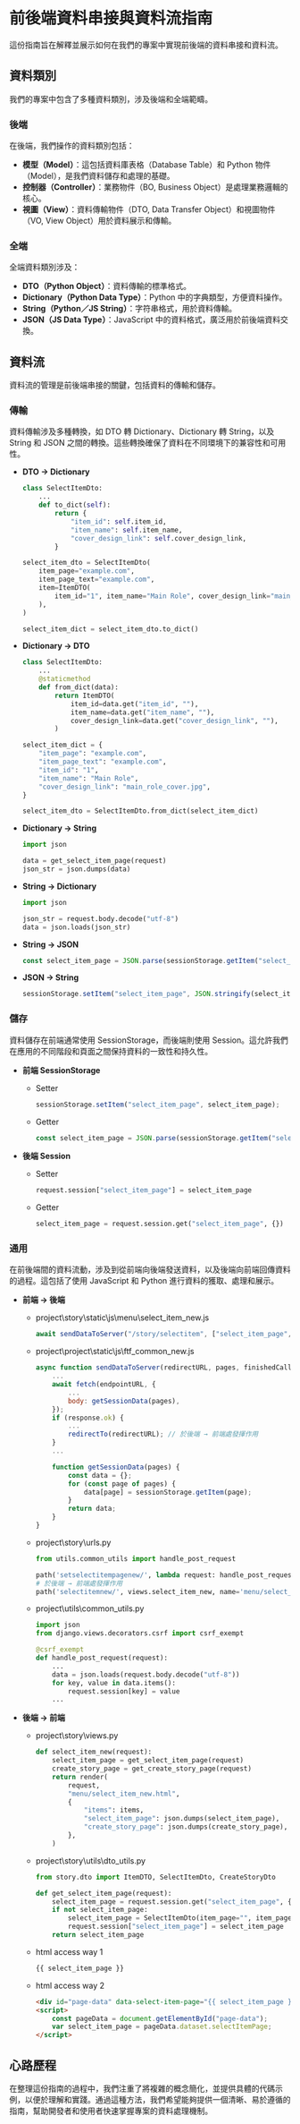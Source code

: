 # 前後端資料串接與資料流指南

這份指南旨在解釋並展示如何在我們的專案中實現前後端的資料串接和資料流。

## 資料類別

我們的專案中包含了多種資料類別，涉及後端和全端範疇。

### 後端

在後端，我們操作的資料類別包括：

- **模型（Model）**：這包括資料庫表格（Database Table）和 Python 物件（Model），是我們資料儲存和處理的基礎。
- **控制器（Controller）**：業務物件（BO, Business Object）是處理業務邏輯的核心。
- **視圖（View）**：資料傳輸物件（DTO, Data Transfer Object）和視圖物件（VO, View Object）用於資料展示和傳輸。

### 全端

全端資料類別涉及：

- **DTO（Python Object）**：資料傳輸的標準格式。
- **Dictionary（Python Data Type）**：Python 中的字典類型，方便資料操作。
- **String（Python／JS String）**：字符串格式，用於資料傳輸。
- **JSON（JS Data Type）**：JavaScript 中的資料格式，廣泛用於前後端資料交換。

## 資料流

資料流的管理是前後端串接的關鍵，包括資料的傳輸和儲存。

### 傳輸

資料傳輸涉及多種轉換，如 DTO 轉 Dictionary、Dictionary 轉 String，以及 String 和 JSON 之間的轉換。這些轉換確保了資料在不同環境下的兼容性和可用性。

- **DTO → Dictionary**
    
    ```python
    class SelectItemDto:
        ...
        def to_dict(self):
            return {
                "item_id": self.item_id,
                "item_name": self.item_name,
                "cover_design_link": self.cover_design_link,
            }
    
    select_item_dto = SelectItemDto(
        item_page="example.com",
        item_page_text="example.com",
        item=ItemDTO(
            item_id="1", item_name="Main Role", cover_design_link="main_role_cover.jpg"
        ),
    )
    
    select_item_dict = select_item_dto.to_dict()
    ```
    
- **Dictionary → DTO**
    
    ```python
    class SelectItemDto:
        ...
        @staticmethod
        def from_dict(data):
            return ItemDTO(
                item_id=data.get("item_id", ""),
                item_name=data.get("item_name", ""),
                cover_design_link=data.get("cover_design_link", ""),
            )
    
    select_item_dict = {
        "item_page": "example.com",
        "item_page_text": "example.com",
        "item_id": "1",
        "item_name": "Main Role",
        "cover_design_link": "main_role_cover.jpg",
    }
    
    select_item_dto = SelectItemDto.from_dict(select_item_dict)
    ```
    
- **Dictionary → String**
    
    ```python
    import json
    
    data = get_select_item_page(request)
    json_str = json.dumps(data)
    ```
    
- **String → Dictionary**
    
    ```python
    import json
    
    json_str = request.body.decode("utf-8")
    data = json.loads(json_str)
    ```
    
- **String → JSON**
    
    ```jsx
    const select_item_page = JSON.parse(sessionStorage.getItem("select_item_page"));
    ```
    
- **JSON → String**
    
    ```jsx
    sessionStorage.setItem("select_item_page", JSON.stringify(select_item_page));
    ```

### 儲存

資料儲存在前端通常使用 SessionStorage，而後端則使用 Session。這允許我們在應用的不同階段和頁面之間保持資料的一致性和持久性。

- **前端 SessionStorage**
    - Setter
        
        ```jsx
        sessionStorage.setItem("select_item_page", select_item_page);
        ```
        
    - Getter
        
        ```jsx
        const select_item_page = JSON.parse(sessionStorage.getItem("select_item_page"));
        ```
        
- **後端 Session**
    - Setter
        
        ```python
        request.session["select_item_page"] = select_item_page
        ```
        
    - Getter
        
        ```python
        select_item_page = request.session.get("select_item_page", {})
        ```

### 通用

在前後端間的資料流動，涉及到從前端向後端發送資料，以及後端向前端回傳資料的過程。這包括了使用 JavaScript 和 Python 進行資料的獲取、處理和展示。

- **前端 → 後端**
    - project\story\static\js\menu\select_item_new.js
    
        ```jsx
        await sendDataToServer("/story/selectitem", ["select_item_page", "create_story_page"]);
        ```
    
    - project\project\static\js\ftf_common_new.js
    
        ```jsx
        async function sendDataToServer(redirectURL, pages, finishedCallback) {
            ...
            await fetch(endpointURL, {
                ...
                body: getSessionData(pages),
            });
            if (response.ok) {
                ...
                redirectTo(redirectURL); // 於後端 → 前端處發揮作用
            }
            ...
        
            function getSessionData(pages) {
                const data = {};
                for (const page of pages) {
                    data[page] = sessionStorage.getItem(page);
                }
                return data;
            }
        }
        ```
    
    - project\story\urls.py
    
        ```python
        from utils.common_utils import handle_post_request
        
        path('setselectitempagenew/', lambda request: handle_post_request(request)),
        # 於後端 → 前端處發揮作用
        path('selectitemnew/', views.select_item_new, name='menu/select_item_new'),
        ```
    
    - project\utils\common_utils.py
    
        ```python
        import json
        from django.views.decorators.csrf import csrf_exempt
        
        @csrf_exempt
        def handle_post_request(request):
            ...
            data = json.loads(request.body.decode("utf-8"))
            for key, value in data.items():
                request.session[key] = value
            ...
        ```
    
- **後端 → 前端**
    - project\story\views.py
    
        ```python
        def select_item_new(request):
            select_item_page = get_select_item_page(request)
            create_story_page = get_create_story_page(request)
            return render(
                request,
                "menu/select_item_new.html",
                {
                    "items": items,
                    "select_item_page": json.dumps(select_item_page),
                    "create_story_page": json.dumps(create_story_page),
                },
            )
        ```
    
    - project\story\utils\dto_utils.py
    
        ```python
        from story.dto import ItemDTO, SelectItemDto, CreateStoryDto
        
        def get_select_item_page(request):
            select_item_page = request.session.get("select_item_page", {})
            if not select_item_page:
                select_item_page = SelectItemDto(item_page="", item_page_text="", item=ItemDTO()).to_dict()
                request.session["select_item_page"] = select_item_page
            return select_item_page
        ```
    
    - html access way 1
    
        ```html
        {{ select_item_page }}
        ```
    
    - html access way 2
    
        ```html
        <div id="page-data" data-select-item-page="{{ select_item_page }}" data-create-story-page="{{ create_story_page }}"></div>
        <script>
            const pageData = document.getElementById("page-data");
            var select_item_page = pageData.dataset.selectItemPage;
        </script>
        ```

## 心路歷程

在整理這份指南的過程中，我們注重了將複雜的概念簡化，並提供具體的代碼示例，以便於理解和實踐。通過這種方法，我們希望能夠提供一個清晰、易於遵循的指南，幫助開發者和使用者快速掌握專案的資料處理機制。